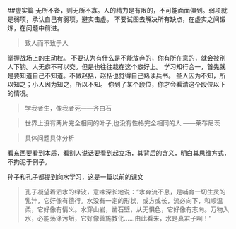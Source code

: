 ##虚实篇
无所不备，则无所不寡。人的精力是有限的，不可能面面俱到。弱项就是弱项，承认自己有弱项。避实击虚。
不要试图去解决所有缺点，在虚实之间锻炼，在问题中前进。

> 致人而不致于人

掌握战场上的主动权。
不要认为有什么是不能放弃的，你有所在意的，就会被别人下钩。人无癖不可以交。但是也往往栽在这个癖好上。
学习知行合一，首先就是要知道自己不知道。不做赵括，赵括也觉得自己熟读兵书。
圣人因为不知，所以知之；小人因为知之，所以不知。
你到了某个段位，你才会看清这个段位以下的情况。

> 学我者生，像我者死——齐白石

> 世界上没有两片完全相同的叶子,也没有性格完全相同的人 ——莱布尼茨

> 具体问题具体分析

看东西要看到本质，看别人说话要看到起立场，其背后的含义，明白其思维方式，不拘泥于例子。

孙子和孔子都提到向水学习，这是一篇以前的课文

> 孔子凝望着泗水的绿波，意味深长地说：“水奔流不息，是哺育一切生灵的乳汁，它好像有德行。水没有一定的形状，或方或长，流必向下，和顺温柔，它好像有情义。水穿山岩，凿石壁，从无惧色，它好像有志向。万物入水，必能荡涤污垢，它好像善施教化……由此看来，水是真君子啊！”
